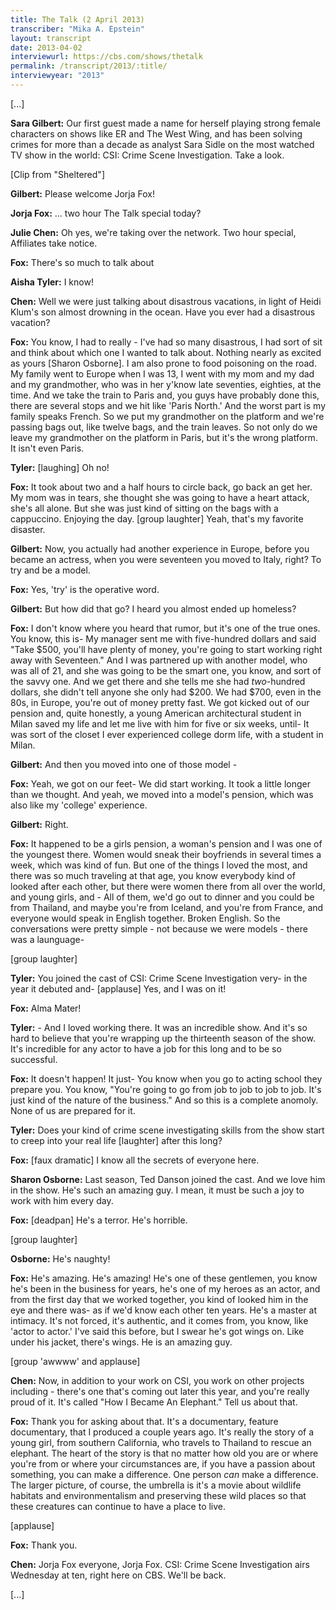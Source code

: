 ```yaml
---
title: The Talk (2 April 2013)
transcriber: "Mika A. Epstein"
layout: transcript
date: 2013-04-02
interviewurl: https://cbs.com/shows/thetalk
permalink: /transcript/2013/:title/
interviewyear: "2013"
---
```


[...]

**Sara Gilbert:** Our first guest made a name for herself playing strong female characters on shows like ER and The West Wing, and has been solving crimes for more than a decade as analyst Sara Sidle on the most watched TV show in the world: CSI: Crime Scene Investigation. Take a look.

[Clip from "Sheltered"]

**Gilbert:** Please welcome Jorja Fox!

**Jorja Fox:** ... two hour The Talk special today?

**Julie Chen:** Oh yes, we're taking over the network. Two hour special, Affiliates take notice.

**Fox:** There's so much to talk about

**Aisha Tyler:** I know!

**Chen:** Well we were just talking about disastrous vacations, in light of Heidi Klum's son almost drowning in the ocean. Have you ever had a disastrous vacation?

**Fox:** You know, I had to really - I've had so many disastrous, I had sort of sit and think about which one I wanted to talk about. Nothing nearly as excited as yours [Sharon Osborne]. I am also prone to food poisoning on the road. My family went to Europe when I was 13, I went with my mom and my dad and my grandmother, who was in her y'know late seventies, eighties, at the time. And we take the train to Paris and, you guys have probably done this, there are several stops and we hit like 'Paris North.' And the worst part is my family speaks French. So we put my grandmother on the platform and we're passing bags out, like twelve bags, and the train leaves. So not only do we leave my grandmother on the platform in Paris, but it's the wrong platform. It isn't even Paris.

**Tyler:** [laughing] Oh no!

**Fox:** It took about two and a half hours to circle back, go back an get her. My mom was in tears, she thought she was going to have a heart attack, she's all alone. But she was just kind of sitting on the bags with a cappuccino. Enjoying the day. [group laughter] Yeah, that's my favorite disaster.

**Gilbert:** Now, you actually had another experience in Europe, before you became an actress, when you were seventeen you moved to Italy, right? To try and be a model.

**Fox:** Yes, 'try' is the operative word.

**Gilbert:** But how did that go? I heard you almost ended up homeless?

**Fox:** I don't know where you heard that rumor, but it's one of the true ones. You know, this is- My manager sent me with five-hundred dollars and said "Take $500, you'll have plenty of money, you're going to start working right away with Seventeen." And I was partnered up with another model, who was all of 21, and she was going to be the smart one, you know, and sort of the savvy one. And we get there and she tells me she had *two*-hundred dollars, she didn't tell anyone she only had $200. We had $700, even in the 80s, in Europe, you're out of money pretty fast. We got kicked out of our pension and, quite honestly, a young American architectural student in Milan saved my life and let me live with him for five or six weeks, until- It was sort of the closet I ever experienced college dorm life, with a student in Milan.

**Gilbert:** And then you moved into one of those model -

**Fox:** Yeah, we got on our feet- We did start working. It took a little longer than we thought. And yeah, we moved into a model's pension, which was also like my 'college' experience.

**Gilbert:** Right.

**Fox:** It happened to be a girls pension, a woman's pension and I was one of the youngest there. Women would sneak their boyfriends in several times a week, which was kind of fun. But one of the things I loved the most, and there was so much traveling at that age, you know everybody kind of looked after each other, but there were women there from all over the world, and young girls, and - All of them, we'd go out to dinner and you could be from Thailand, and maybe you're from Iceland, and you're from France, and everyone would speak in English together. Broken English. So the conversations were pretty simple - not because we were models - there was a launguage-

[group laughter]

**Tyler:** You joined the cast of CSI: Crime Scene Investigation very- in the year it debuted and- [applause] Yes, and I was on it!

**Fox:** Alma Mater!

**Tyler:** - And I loved working there. It was an incredible show. And it's so hard to believe that you're wrapping up the thirteenth season of the show. It's incredible for any actor to have a job for this long and to be so successful.

**Fox:** It doesn't happen! It just- You know when you go to acting school they prepare you. You know, "You're going to go from job to job to job to job. It's just kind of the nature of the business." And so this is a complete anomoly. None of us are prepared for it.

**Tyler:** Does your kind of crime scene investigating skills from the show start to creep into your real life [laughter] after this long?

**Fox:** [faux dramatic] I know all the secrets of everyone here.

**Sharon Osborne:** Last season, Ted Danson joined the cast. And we love him in the show. He's such an amazing guy. I mean, it must be such a joy to work with him every day.

**Fox:** [deadpan] He's a terror. He's horrible.

[group laughter]

**Osborne:** He's naughty!

**Fox:** He's amazing. He's amazing! He's one of these gentlemen, you know he's been in the business for years, he's one of my heroes as an actor, and from the first day that we worked together, you kind of looked him in the eye and there was- as if we'd know each other ten years. He's a master at intimacy. It's not forced, it's authentic, and it comes from, you know, like 'actor to actor.' I've said this before, but I swear he's got wings on. Like under his jacket, there's wings. He is an amazing guy.

[group 'awwww' and applause]

**Chen:** Now, in addition to your work on CSI, you work on other projects including - there's one that's coming out later this year, and you're really proud of it. It's called "How I Became An Elephant." Tell us about that.

**Fox:** Thank you for asking about that. It's a documentary, feature documentary, that I produced a couple years ago. It's really the story of a young girl, from southern California, who travels to Thailand to rescue an elephant. The heart of the story is that no matter how old you are or where you're from or where your circumstances are, if you have a passion about something, you can make a difference. One person *can* make a difference. The larger picture, of course, the umbrella is it's a movie about wildlife habitats and environmentalism and preserving these wild places so that these creatures can continue to have a place to live.

[applause]

**Fox:** Thank you.

**Chen:** Jorja Fox everyone, Jorja Fox. CSI: Crime Scene Investigation airs Wednesday at ten, right here on CBS. We'll be back.

[...]

